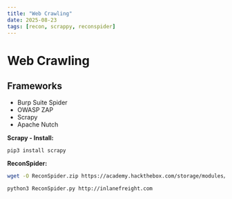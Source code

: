 ```yaml
---
title: "Web Crawling"
date: 2025-08-23
tags: [recon, scrappy, reconspider]
---
```

# Web Crawling 

## Frameworks

- Burp Suite Spider
- OWASP ZAP
- Scrapy
- Apache Nutch

**Scrapy - Install:**

`pip3 install scrapy`

**ReconSpider:**

```bash
wget -O ReconSpider.zip https://academy.hackthebox.com/storage/modules/144/ReconSpider.v1.2.zip

python3 ReconSpider.py http://inlanefreight.com
```
